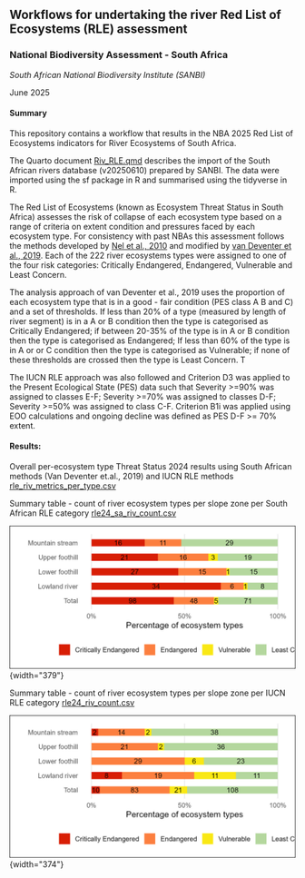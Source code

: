 ## **Workflows for undertaking the river Red List of Ecosystems (RLE) assessment**

### **National Biodiversity Assessment - South Africa**

*South African National Biodiversity Institute (SANBI)*

June 2025

#### **Summary**

This repository contains a workflow that results in the NBA 2025 Red List of Ecosystems indicators for River Ecosystems of South Africa.

The Quarto document [Riv_RLE.qmd](Riv_RLE.qmd) describes the import of the South African rivers database (v20250610) prepared by SANBI. The data were imported using the sf package in R and summarised using the tidyverse in R.

The Red List of Ecosystems (known as Ecosystem Threat Status in South Africa) assesses the risk of collapse of each ecosystem type based on a range of criteria on extent condition and pressures faced by each ecosystem type. For consistency with past NBAs this assessment follows the methods developed by [Nel et al., 2010](DOI:%2010.1111/j.1472-4642.2006.00308.x) and modified by [van Deventer et al., 2019](http://hdl.handle.net/20.500.12143/5847). Each of the 222 river ecosystems types were assigned to one of the four risk categories: Critically Endangered, Endangered, Vulnerable and Least Concern.

The analysis approach of van Deventer et al., 2019 uses the proportion of each ecosystem type that is in a good - fair condition (PES class A B and C) and a set of thresholds. If less than 20% of a type (measured by length of river segment) is in a A or B condition then the type is categorised as Critically Endangered; if between 20-35% of the type is in A or B condition then the type is categorised as Endangered; If less than 60% of the type is in A or or C condition then the type is categorised as Vulnerable; if none of these thresholds are crossed then the type is Least Concern. T

The IUCN RLE approach was also followed and Criterion D3 was applied to the Present Ecological State (PES) data such that Severity \>=90% was assigned to classes E-F; Severity \>=70% was assigned to classes D-F; Severity \>=50% was assigned to class C-F. Criterion B1i was applied using EOO calculations and ongoing decline was defined as PES D-F \>= 70% extent.

#### **Results:** 

Overall per-ecosystem type Threat Status 2024 results using South African methods (Van Deventer et.al., 2019) and IUCN RLE methods [rle_riv_metrics_per_type.csv](outputs/rle_riv_metrics_per_type.csv)

Summary table - count of river ecosystem types per slope zone per South African RLE category [rle24_sa_riv_count.csv](outputs/rle24_sa_riv_count.csv)

![Ecosystem Threat Status - Rivers 2024 (South African framework)](outputs/rle24sa_riv_barplot_count.jpeg){width="379"}

Summary table - count of river ecosystem types per slope zone per IUCN RLE category [rle24_riv_count.csv](outputs/rle24_riv_count.csv)

![RLE  - Rivers 2024 (IUCN RLE v2)](outputs/rle24_riv_barplot_count.jpeg){width="374"}
